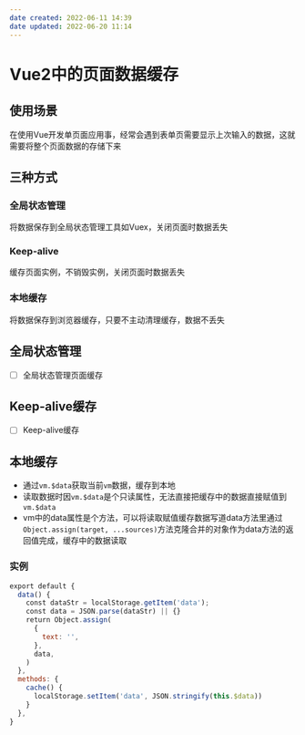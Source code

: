 ```yaml
---
date created: 2022-06-11 14:39
date updated: 2022-06-20 11:14
---
```


# Vue2中的页面数据缓存

## 使用场景

在使用Vue开发单页面应用事，经常会遇到表单页需要显示上次输入的数据，这就需要将整个页面数据的存储下来

## 三种方式

### 全局状态管理

将数据保存到全局状态管理工具如Vuex，关闭页面时数据丢失

### Keep-alive

缓存页面实例，不销毁实例，关闭页面时数据丢失

### 本地缓存

将数据保存到浏览器缓存，只要不主动清理缓存，数据不丢失

## 全局状态管理

- [ ] 全局状态管理页面缓存

## Keep-alive缓存

- [ ] Keep-alive缓存

## 本地缓存

- 通过`vm.$data`获取当前`vm`数据，缓存到本地
- 读取数据时因`vm.$data`是个只读属性，无法直接把缓存中的数据直接赋值到`vm.$data`
- vm中的data属性是个方法，可以将读取赋值缓存数据写道data方法里通过`Object.assign(target, ...sources)`方法克隆合并的对象作为data方法的返回值完成，缓存中的数据读取

### 实例

```javascript
export default {
  data() {
    const dataStr = localStorage.getItem('data');
    const data = JSON.parse(dataStr) || {}
    return Object.assign(
      {
        text: '',
      },
      data,
    )
  },
  methods: {
    cache() {
      localStorage.setItem('data', JSON.stringify(this.$data))
    }
  },
}
```
